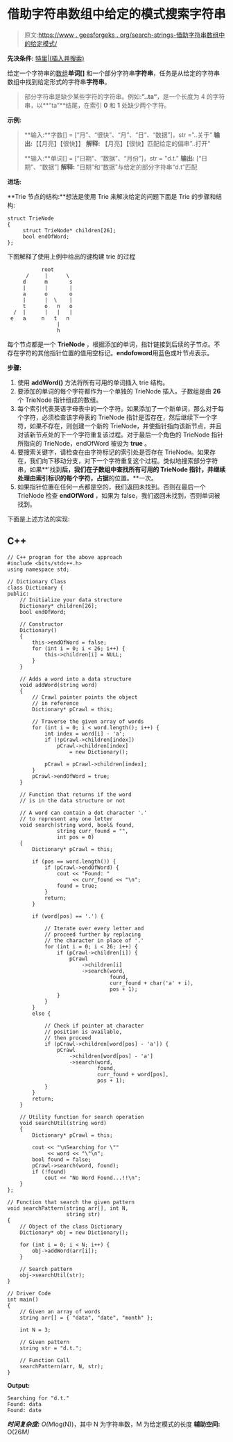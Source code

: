 # 借助字符串数组中给定的模式搜索字符串

> 原文:[https://www . geesforgeks . org/search-strings-借助字符串数组中的给定模式/](https://www.geeksforgeeks.org/search-strings-with-the-help-of-given-pattern-in-an-array-of-strings/)

**先决条件:** [特里|(插入并搜索)](https://www.geeksforgeeks.org/trie-insert-and-search/)

给定一个字符串的[数组](https://www.geeksforgeeks.org/introduction-to-arrays/)**单词[]** 和一个部分字符串**字符串**，任务是从给定的字符串数组中找到给定形式的字符串**字符串**。

> 部分字符串是缺少某些字符的字符串。例如:**”..ta“**，是一个长度为 4 的字符串，以**“ta”**结尾，在索引 **0** 和 **1** 处缺少两个字符。

**示例:**

> **输入:**字数[] = [“月”、“很快”、“月”、“日”、“数据”]，str =”..关于“
> **输出:**【【月亮】【很快】】
> **解释:**
> 【月亮】【很快】匹配给定的偏串”..打开"
> 
> **输入:**单词[] = [“日期”、“数据”、“月份”]，str = "d.t."
> **输出:** [“日期”、“数据”]
> **解释:**
> “日期”和“数据”与给定的部分字符串“d.t”匹配

**进场:**

**Trie 节点的结构:**想法是使用 Trie 来解决给定的问题下面是 Trie 的步骤和结构:

```
struct TrieNode 
{
     struct TrieNode* children[26];
     bool endOfWord;
};

```

下图解释了使用上例中给出的键构建 trie 的过程

```
           root
      /     |      \
     d      m       s
     |      |       |
     a      o       o
     |      |  \    |
     t      o   n   o
  /  |      |   |   |
 e   a     n   t   n
                |
                h

```

每个节点都是一个 **TrieNode** ，根据添加的单词，指针链接到后续的子节点。不存在字符的其他指针位置的值用空标记。**endofoword**用蓝色或叶节点表示。

**步骤:**

1.  使用 **addWord()** 方法将所有可用的单词插入 trie 结构。
2.  要添加的单词的每个字符都作为一个单独的 TrieNode 插入。子数组是由 **26** 个 TrieNode 指针组成的数组。
3.  每个索引代表英语字母表中的一个字符。如果添加了一个新单词，那么对于每个字符，必须检查该字母表的 TrieNode 指针是否存在，然后继续下一个字符，如果不存在，则创建一个新的 TrieNode，并使指针指向该新节点，并且对该新节点处的下一个字符重复该过程。对于最后一个角色的 TrieNode 指针所指向的 TrieNode，endOfWord 被设为 **true** 。
4.  要搜索关键字，请检查在由字符标记的索引处是否存在 TrieNode。如果存在，我们向下移动分支，对下一个字符重复这个过程。类似地搜索部分字符串，如果**'找到**后，我们在子数组中查找所有可用的 TrieNode 指针，并继续处理由索引标识的每个字符，占据**的位置。**一次。
5.  如果指针位置在任何一点都是空的，我们返回未找到。否则在最后一个 TrieNode 检查 **endOfWord** ，如果为 false，我们返回未找到，否则单词被找到。

下面是上述方法的实现:

## C++

```
// C++ program for the above approach
#include <bits/stdc++.h>
using namespace std;

// Dictionary Class
class Dictionary {
public:
    // Initialize your data structure
    Dictionary* children[26];
    bool endOfWord;

    // Constructor
    Dictionary()
    {
        this->endOfWord = false;
        for (int i = 0; i < 26; i++) {
            this->children[i] = NULL;
        }
    }

    // Adds a word into a data structure
    void addWord(string word)
    {
        // Crawl pointer points the object
        // in reference
        Dictionary* pCrawl = this;

        // Traverse the given array of words
        for (int i = 0; i < word.length(); i++) {
            int index = word[i] - 'a';
            if (!pCrawl->children[index])
                pCrawl->children[index]
                    = new Dictionary();

            pCrawl = pCrawl->children[index];
        }
        pCrawl->endOfWord = true;
    }

    // Function that returns if the word
    // is in the data structure or not

    // A word can contain a dot character '.'
    // to represent any one letter
    void search(string word, bool& found,
                string curr_found = "",
                int pos = 0)
    {
        Dictionary* pCrawl = this;

        if (pos == word.length()) {
            if (pCrawl->endOfWord) {
                cout << "Found: "
                     << curr_found << "\n";
                found = true;
            }
            return;
        }

        if (word[pos] == '.') {

            // Iterate over every letter and
            // proceed further by replacing
            // the character in place of '.'
            for (int i = 0; i < 26; i++) {
                if (pCrawl->children[i]) {
                    pCrawl
                        ->children[i]
                        ->search(word,
                                 found,
                                 curr_found + char('a' + i),
                                 pos + 1);
                }
            }
        }
        else {

            // Check if pointer at character
            // position is available,
            // then proceed
            if (pCrawl->children[word[pos] - 'a']) {
                pCrawl
                    ->children[word[pos] - 'a']
                    ->search(word,
                             found,
                             curr_found + word[pos],
                             pos + 1);
            }
        }
        return;
    }

    // Utility function for search operation
    void searchUtil(string word)
    {
        Dictionary* pCrawl = this;

        cout << "\nSearching for \""
             << word << "\"\n";
        bool found = false;
        pCrawl->search(word, found);
        if (!found)
            cout << "No Word Found...!!\n";
    }
};

// Function that search the given pattern
void searchPattern(string arr[], int N,
                   string str)
{
    // Object of the class Dictionary
    Dictionary* obj = new Dictionary();

    for (int i = 0; i < N; i++) {
        obj->addWord(arr[i]);
    }

    // Search pattern
    obj->searchUtil(str);
}

// Driver Code
int main()
{
    // Given an array of words
    string arr[] = { "data", "date", "month" };

    int N = 3;

    // Given pattern
    string str = "d.t.";

    // Function Call
    searchPattern(arr, N, str);
}
```

**Output:**

```
Searching for "d.t."
Found: data
Found: date

```

***时间复杂度:** O(M*log(N))，其中 N 为字符串数，M 为给定模式的长度
**辅助空间:** O(26*M)*